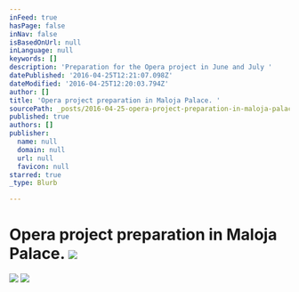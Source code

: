 ```yaml
---
inFeed: true
hasPage: false
inNav: false
isBasedOnUrl: null
inLanguage: null
keywords: []
description: 'Preparation for the Opera project in June and July '
datePublished: '2016-04-25T12:21:07.098Z'
dateModified: '2016-04-25T12:20:03.794Z'
author: []
title: 'Opera project preparation in Maloja Palace. '
sourcePath: _posts/2016-04-25-opera-project-preparation-in-maloja-palace.md
published: true
authors: []
publisher:
  name: null
  domain: null
  url: null
  favicon: null
starred: true
_type: Blurb

---
```

# Opera project preparation in Maloja Palace. ![](https://the-grid-user-content.s3-us-west-2.amazonaws.com/9b0f12cf-4211-463c-be08-7f193e1c333d.jpg)
![](https://the-grid-user-content.s3-us-west-2.amazonaws.com/3505f1a5-f7c7-4361-a44b-d466f41e2cb6.jpg)
![](https://the-grid-user-content.s3-us-west-2.amazonaws.com/d7f80fca-8ae1-490a-af0b-7102dcd49cba.jpg)